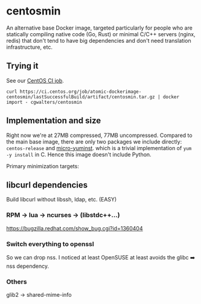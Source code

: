 # centosmin

An alternative base Docker image, targeted particularly for people who
are statically compiling native code (Go, Rust) or minimal C/C++
servers (nginx, redis) that don't tend to have big dependencies and
don't need translation infrastructure, etc.

Trying it
---------

See our [CentOS CI job](https://ci.centos.org/job/atomic-dockerimage-centosmin/).

```
curl https://ci.centos.org/job/atomic-dockerimage-centosmin/lastSuccessfulBuild/artifact/centosmin.tar.gz | docker import - cgwalters/centosmin
```

Implementation and size
-----------------------

Right now we're at 27MB compressed, 77MB uncompressed.  Compared to the main base image, there are
only two packages we include directly: `centos-release` and [micro-yuminst](https://github.com/cgwalters/micro-yuminst).
which is a trivial implementation of `yum -y install` in C.  Hence
this image doesn't include Python.

Primary minimization targets:

## libcurl dependencies

Build libcurl without libssh, ldap, etc. (EASY)

### RPM -> lua -> ncurses -> (libstdc++...)

https://bugzilla.redhat.com/show_bug.cgi?id=1360404

### Switch everything to openssl

So we can drop nss.  I noticed at least OpenSUSE at least avoids
the glibc :arrow_right: nss dependency.

### Others

glib2 -> shared-mime-info
